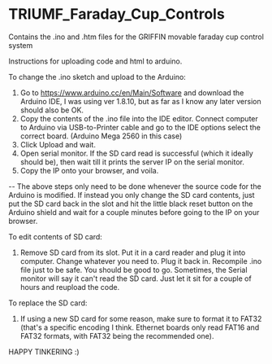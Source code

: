 # TRIUMF_Faraday_Cup_Controls
Contains the .ino and .htm files for the GRIFFIN movable faraday cup control system

Instructions for uploading code and html to arduino.

To change the .ino sketch and upload to the Arduino:

1) Go to https://www.arduino.cc/en/Main/Software and download the Arduino IDE, I was using ver 1.8.10, but as far as I know any
   later version should also be OK.
2) Copy the contents of the .ino file into the IDE editor. Connect computer to Arduino via USB-to-Printer cable and go to the IDE options
   select the correct board. (Arduino Mega 2560 in this case)
3) Click Upload and wait.
4) Open serial monitor. If the SD card read is successful (which it ideally should be), then wait till it prints the server IP on the serial
   monitor.
5) Copy the IP onto your browser, and voila.

-- The above steps only need to be done whenever the source code for the Arduino is modified. If instead you only change the SD card
   contents, just put the SD card back in the slot and hit the little black reset button on the Arduino shield and wait for a couple 
   minutes before going to the IP on your browser.
   
To edit contents of SD card:

1) Remove SD card from its slot. Put it in a card reader and plug it into computer. Change whatever you need to. Plug it back in. Recompile
   .ino file just to be safe. You should be good to go. Sometimes, the Serial monitor will say it can't read the SD card. Just let it sit
   for a couple of hours and reupload the code.
   
To replace the SD card:

1) If using a new SD card for some reason, make sure to format it to FAT32 (that's a specific encoding I think. Ethernet boards only read 
   FAT16 and FAT32 formats, with FAT32 being the recommended one).

HAPPY TINKERING :)
